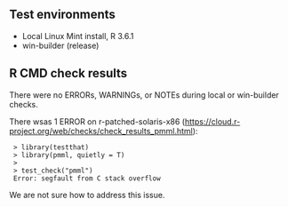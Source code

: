## Test environments
* Local Linux Mint install, R 3.6.1
* win-builder (release)

## R CMD check results

There were no ERRORs, WARNINGs, or NOTEs during local or win-builder checks.

There wsas 1 ERROR on r-patched-solaris-x86 (https://cloud.r-project.org/web/checks/check_results_pmml.html):

     > library(testthat)
     > library(pmml, quietly = T)
     >
     > test_check("pmml")
     Error: segfault from C stack overflow

We are not sure how to address this issue.